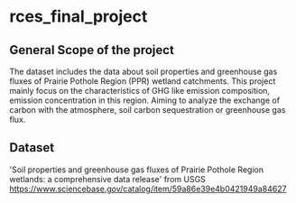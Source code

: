 # rces_final_project
## General Scope of the project
The dataset includes the data about soil properties and greenhouse gas fluxes of Prairie Pothole Region (PPR) wetland catchments. This project mainly focus on the characteristics of GHG like emission composition, emission concentration in this region. Aiming to analyze the exchange of carbon with the atmosphere, soil carbon sequestration or greenhouse gas flux.
## Dataset
'Soil properties and greenhouse gas fluxes of Prairie Pothole Region wetlands: a comprehensive data release' from USGS <https://www.sciencebase.gov/catalog/item/59a86e39e4b0421949a84627>
